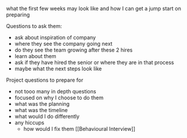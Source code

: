 what the first few weeks may look like and how I can get a jump start on preparing

Questions to ask them:
- ask about inspiration of company
- where they see the company going next
- do they see the team growing after these 2 hires
- learn about them 
- ask if they have hired the senior or where they are in that process
- maybe what the next steps look like

Project questions to prepare for
- not tooo many in depth questions
- focused on why I choose to do them
- what was the planning
- what was the timeline 
- what would I do differently
- any hiccups
	- how would I fix them
[[Behavioural Interview]] 